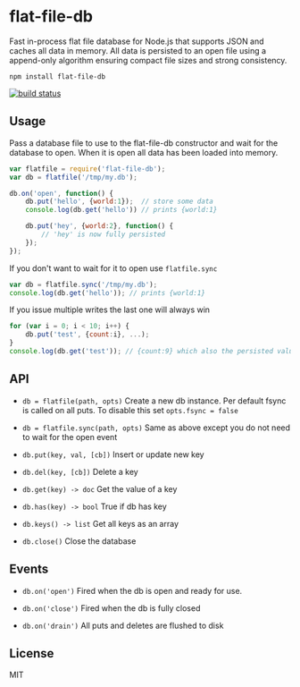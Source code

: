 # flat-file-db

Fast in-process flat file database for Node.js that supports JSON and caches all data in memory.
All data is persisted to an open file using a append-only algorithm ensuring compact file sizes and strong consistency.

	npm install flat-file-db

[![build status](https://secure.travis-ci.org/mafintosh/flat-file-db.png)](http://travis-ci.org/mafintosh/flat-file-db)

## Usage

Pass a database file to use to the flat-file-db constructor and wait for the database to open.
When it is open all data has been loaded into memory.

``` js
var flatfile = require('flat-file-db');
var db = flatfile('/tmp/my.db');

db.on('open', function() {
	db.put('hello', {world:1});  // store some data
	console.log(db.get('hello')) // prints {world:1}

	db.put('hey', {world:2}, function() {
		// 'hey' is now fully persisted
	});
});
```

If you don't want to wait for it to open use `flatfile.sync`

``` js
var db = flatfile.sync('/tmp/my.db');
console.log(db.get('hello')); // prints {world:1}
```

If you issue multiple writes the last one will always win

``` js
for (var i = 0; i < 10; i++) {
	db.put('test', {count:i}, ...);
}
console.log(db.get('test')); // {count:9} which also the persisted value of 'test'
```

## API

* `db = flatfile(path, opts)` Create a new db instance. Per default fsync is called on all puts. To disable this set `opts.fsync = false`

* `db = flatfile.sync(path, opts)` Same as above except you do not need to wait for the open event

* `db.put(key, val, [cb])` Insert or update new key

* `db.del(key, [cb])` Delete a key

* `db.get(key) -> doc` Get the value of a key

* `db.has(key) -> bool` True if db has key

* `db.keys() -> list` Get all keys as an array

* `db.close()` Close the database

## Events

* `db.on('open')` Fired when the db is open and ready for use.

* `db.on('close')` Fired when the db is fully closed

* `db.on('drain')` All puts and deletes are flushed to disk

## License

MIT
